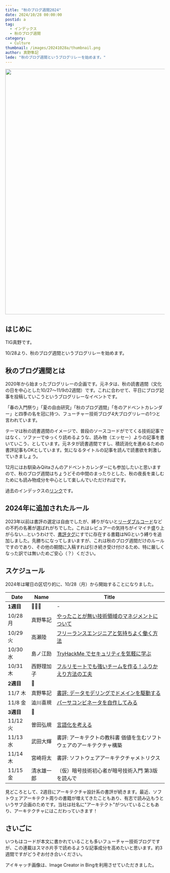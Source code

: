 ```yaml
---
title: "秋のブログ週間2024"
date: 2024/10/28 00:00:00
postid: a
tag:
  - インデックス
  - 秋のブログ週間
category:
  - Culture
thumbnail: /images/20241028a/thumbnail.png
author: 真野隼記
lede: "秋のブログ週間というブログリレーを始めます。"
---
```


<img src="/images/20241028a/{196DA13C-F4ED-40FC-BF3D-71E68C37A65A}.png" alt="" width="1200" height="772" loading="lazy">

## はじめに

TIG真野です。

10/28より、秋のブログ週間というブログリレーを始めます。

## 秋のブログ週間とは

2020年から始まったブログリレーの企画です。元ネタは、秋の読書週間（文化の日を中心とした10/27〜11/9の2週間）です。これに合わせて、平日にブログ記事を投稿していこうというブログリレーなイベントです。

「春の入門祭り」「夏の自由研究」「秋のブログ週間」「冬のアドベントカレンダー」と四季の名を冠に持つ、フューチャー技術ブログ4大ブログリレーの1つと言われています。

テーマは秋の読書週間のイメージで、普段のソースコードがでてくる技術記事ではなく、ソファーでゆっくり読めるような、読み物（エッセー）よりの記事を書いていこう、としています。元ネタが読書週間ですし、積読消化を進めるための書評記事もOKとしています。気になるタイトルの記事を読んで読書欲を刺激していきましょう。

12月にはお馴染みQiitaさんのアドベントカレンダーにも参加したいと思いますので、秋のブログ週間はちょうどその中間のまったりとした、秋の夜長を楽しむためにも読み物成分を中心として楽しんでいただければです。

過去のインデックスの[リンク](/tags/%E7%A7%8B%E3%83%96%E3%83%AD%E3%82%B0%E9%80%B1%E9%96%93/)です。

## 2024年に追加されたルール

2023年以前は書評の選定は自由でしたが、縛りがないと[リーダブルコード](/tags/%E3%83%AA%E3%83%BC%E3%83%80%E3%83%96%E3%83%AB%E3%82%B3%E3%83%BC%E3%83%89/)などの不朽の名著が選ばれがちでした。これはレビュアーの気持ちがイマイチ盛り上がらない...というわけで、[書評タグ](/tags/%E6%9B%B8%E8%A9%95/)にすでに存在する書籍はNGという縛りを追加しました。先勝ちになってしまいますが、これは秋のブログ週間だけのルールですのであり、その他の期間に入稿すれば引き続き受け付けるため、特に厳しくなった訳では無いためご安心（？）ください。

## スケジュール

2024年は曜日の区切り的に、10/28（月）から開始することになりました。

| Date      | Name   | Title                                  |
|-----------|--------|----------------------------------------|
| **1週目**   | 🎃👻🍬 | -                                      |
| 10/28 月  | 真野隼記   | [やったことが無い技術領域のマネジメントについて](/articles/20241028b/)                |
| 10/29 火  | 高瀬陸    | [フリーランスエンジニアと気持ちよく働く方法](/articles/20241029a/)                |
| 10/30 水  | 島ノ江励   | [TryHackMe でセキュリティを気軽に学ぶ](/articles/20241030a/)                            |
| 10/31 木  | 西野理加子   | [フルリモートでも強いチームを作る！ふりかえり方法の工夫](/articles/20241031a/)              |
| **2週目**   | 🍄     |                                        |
| 11/7 木   | 真野隼記   | [書評: データモデリングでドメインを駆動する](/articles/20241107a/)               |
| 11/8 金   | 澁川喜規   | [パーサコンビネータを自作してみる](/articles/20241108a/)                       |
| **3週目**   | 🍂     |                                        |
| 11/12 火 | 曽田弘規   | [言語化を考える](/articles/20241112a/)                   |
| 11/13 水   | 武田大輝   | 書評: アーキテクトの教科書 価値を生むソフトウェアのアーキテクチャ構築 |
| 11/14 木   | 宮崎将太   |  書評: ソフトウェアアーキテクチャメトリクス              |
| 11/15 金   | 清水雄一郎   | （仮）暗号技術初心者が暗号技術入門 第3版 を読んで      |

見どころとして、2週目にアーキテクチャ設計系の書評が続きます。最近、ソフトウェアアーキテクト周りの書籍が増えてきたこともあり、有志で読み込もうというサブ企画のためです。当社は社名に"アーキテクト"がついていることもあり、アーキテクチャにはこだわっていきます！

## さいごに

いつもはコードが本文に書かれていることも多いフューチャー技術ブログですが、この連載はスマホ片手で読めるような記事成分を高めたいと思います。約3週間ですがどうぞお付き合いください。

アイキャッチ画像は、Image Creator in Bingを利用させていただきました。

